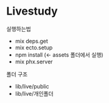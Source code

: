 # Livestudy
실행하는법
- mix deps.get
- mix ecto.setup
- npm install (<- assets 폴더에서 실행)
- mix phx.server

폴더 구조
- lib/live/public
- lib/live/개인폴더
